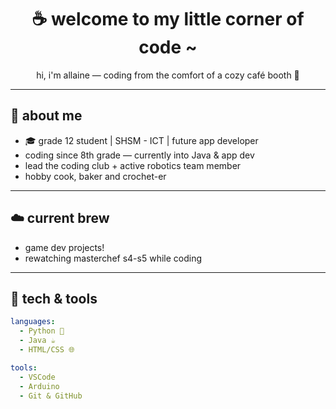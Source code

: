 <h1 align="center">☕ welcome to my little corner of code ~</h1>
<p align="center">hi, i'm allaine — coding from the comfort of a cozy café booth 🥖</p>

---

## 🍂 about me

- 🎓 grade 12 student | SHSM - ICT | future app developer   
- coding since 8th grade — currently into Java & app dev  
- lead the coding club + active robotics team member
- hobby cook, baker and crochet-er

---

## ☁️ current brew

- game dev projects!
- rewatching masterchef s4-s5 while coding

---

## 🐻 tech & tools

```yaml
languages:
  - Python 🐍
  - Java ☕
  - HTML/CSS 🌐

tools:
  - VSCode
  - Arduino
  - Git & GitHub

